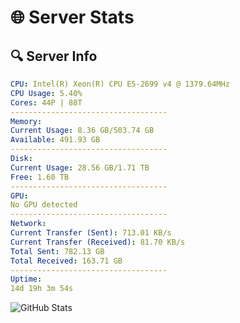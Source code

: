 # 🌐 Server Stats
## 🔍 Server Info
```yaml
CPU: Intel(R) Xeon(R) CPU E5-2699 v4 @ 1379.64MHz
CPU Usage: 5.40%
Cores: 44P | 88T
-----------------------------------
Memory:
Current Usage: 8.36 GB/503.74 GB
Available: 491.93 GB
-----------------------------------
Disk:
Current Usage: 28.56 GB/1.71 TB
Free: 1.60 TB
-----------------------------------
GPU:
No GPU detected
-----------------------------------
Network:
Current Transfer (Sent): 713.01 KB/s
Current Transfer (Received): 81.70 KB/s
Total Sent: 782.13 GB
Total Received: 163.71 GB
-----------------------------------
Uptime:
14d 19h 3m 54s
```
![GitHub Stats](https://img.shields.io/badge/Updated-2025-05-04_12:12:42-blue)